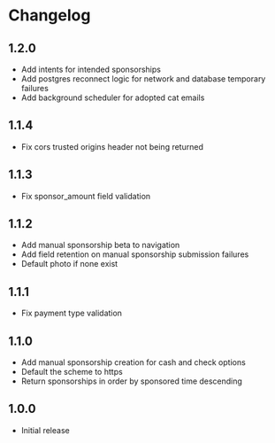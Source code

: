 Changelog
=========

1.2.0
-----
- Add intents for intended sponsorships
- Add postgres reconnect logic for network and database temporary failures
- Add background scheduler for adopted cat emails

1.1.4
-----
- Fix cors trusted origins header not being returned

1.1.3
-----
- Fix sponsor_amount field validation

1.1.2
-----
- Add manual sponsorship beta to navigation
- Add field retention on manual sponsorship submission failures
- Default photo if none exist

1.1.1
-----
- Fix payment type validation

1.1.0
-----
- Add manual sponsorship creation for cash and check options
- Default the scheme to https
- Return sponsorships in order by sponsored time descending

1.0.0
-----
- Initial release
